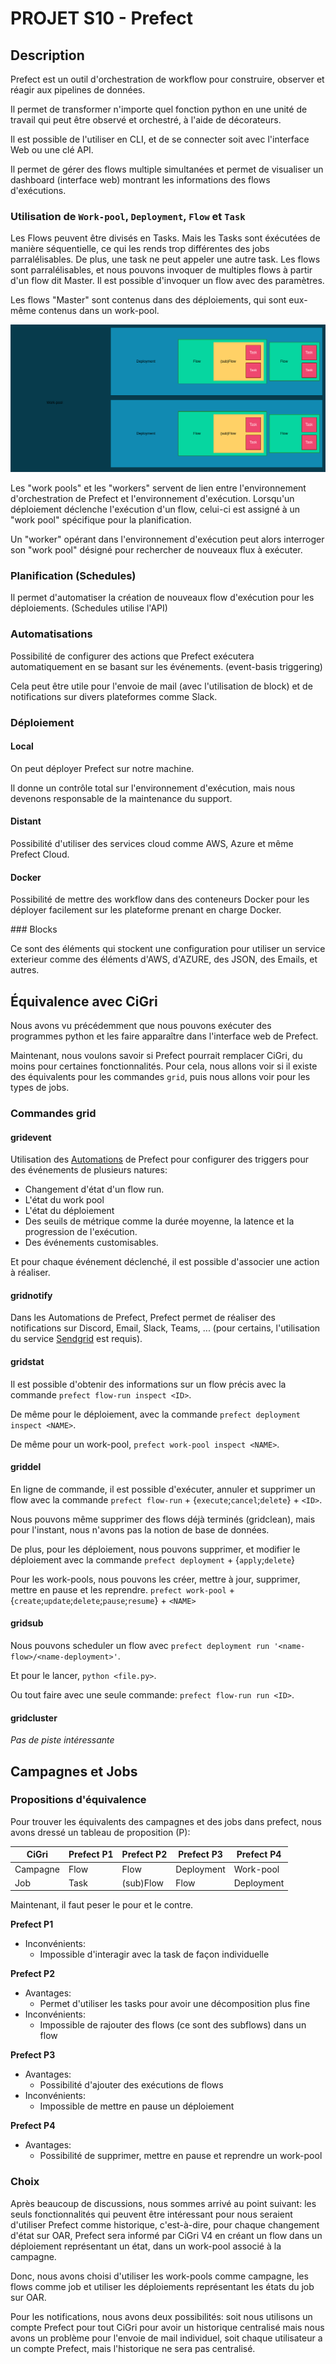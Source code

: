# PROJET S10 - Prefect

## Description

Prefect est un outil d'orchestration de workflow pour construire, observer et réagir aux pipelines de données.

Il permet de transformer n'importe quel fonction python en une unité de travail qui peut être observé et orchestré, à l'aide de décorateurs.

Il est possible de l'utiliser en CLI, et de se connecter soit avec l'interface Web ou une clé API.

Il permet de gérer des flows multiple simultanées et permet de visualiser un dashboard (interface web) montrant les informations des flows d'exécutions.

### Utilisation de `Work-pool`, `Deployment`, `Flow` et `Task`

Les Flows peuvent être divisés en Tasks. Mais les Tasks sont éxécutées de manière séquentielle, ce qui les rends trop différentes des jobs parralélisables. De plus, une task ne peut appeler une autre task.
Les flows sont parralélisables, et nous pouvons invoquer de multiples flows à partir d'un flow dit Master. Il est possible d'invoquer un flow avec des paramètres.

Les flows "Master" sont contenus dans des déploiements, qui sont eux-même contenus dans un work-pool.

![Structure dans Prefect](./img/orga_prefect.png)

Les "work pools" et les "workers" servent de lien entre l'environnement d'orchestration de Prefect et l'environnement d'exécution. Lorsqu'un déploiement déclenche l'exécution d'un flow, celui-ci est assigné à un "work pool" spécifique pour la planification. 

Un "worker" opérant dans l'environnement d'exécution peut alors interroger son "work pool" désigné pour rechercher de nouveaux flux à exécuter.

### Planification (Schedules)

Il permet d'automatiser la création de nouveaux flow d'exécution pour les déploiements. (Schedules utilise l'API)

### Automatisations

Possibilité de configurer des actions que Prefect exécutera automatiquement en se basant sur les événements. (event-basis triggering)

Cela peut être utile pour l'envoie de mail (avec l'utilisation de block) et de notifications sur divers plateformes comme Slack.

### Déploiement

#### Local

On peut déployer Prefect sur notre machine.

Il donne un contrôle total sur l'environnement d'exécution, mais nous devenons responsable de la maintenance du support.

#### Distant

Possibilité d'utiliser des services cloud comme AWS, Azure et même Prefect Cloud.

#### Docker

Possibilité de mettre des workflow dans des conteneurs Docker pour les déployer facilement sur les plateforme prenant en charge Docker.

### Blocks

Ce sont des éléments qui stockent une configuration pour utiliser un service exterieur comme des éléments d'AWS, d'AZURE, des JSON, des Emails, et autres. 

## Équivalence avec CiGri

Nous avons vu précédemment que nous pouvons exécuter des programmes python et les faire apparaître dans l'interface web de Prefect.

Maintenant, nous voulons savoir si Prefect pourrait remplacer CiGri, du moins pour certaines fonctionnalités. Pour cela, nous allons voir si il existe des équivalents pour les commandes `grid`, puis nous allons voir pour les types de jobs.

### Commandes grid
 
#### gridevent

Utilisation des [Automations](https://docs.prefect.io/latest/concepts/automations/) de Prefect pour configurer des triggers pour des événements de plusieurs natures:
- Changement d'état d'un flow run.
- L'état du work pool
- L'état du déploiement
- Des seuils de métrique comme la durée moyenne, la latence et la progression de l'exécution.
- Des événements customisables.

Et pour chaque événement déclenché, il est possible d'associer une action à réaliser. 

#### gridnotify

Dans les Automations de Prefect, Prefect permet de réaliser des notifications sur Discord, Email, Slack, Teams, ... (pour certains, l'utilisation du service [Sendgrid](https://sendgrid.com/en-us/pricing) est requis).

#### gridstat

Il est possible d'obtenir des informations sur un flow précis avec la commande `prefect flow-run inspect <ID>`.

De même pour le déploiement, avec la commande `prefect deployment inspect <NAME>`.

De même pour un work-pool, `prefect work-pool inspect <NAME>`.

#### griddel

En ligne de commande, il est possible d'exécuter, annuler et supprimer un flow avec la commande `prefect flow-run` + {`execute`;`cancel`;`delete`} + `<ID>`.

Nous pouvons même supprimer des flows déjà terminés (gridclean), mais pour l'instant, nous n'avons pas la notion de base de données.

De plus, pour les déploiement, nous pouvons supprimer, et modifier le déploiement avec la commande `prefect deployment` + {`apply`;`delete`}

Pour les work-pools, nous pouvons les créer, mettre à jour, supprimer, mettre en pause et les reprendre. `prefect work-pool` + {`create`;`update`;`delete`;`pause`;`resume`} + `<NAME>`

#### gridsub

Nous pouvons scheduler un flow avec `prefect deployment run '<name-flow>/<name-deployment>'`.

Et pour le lancer, `python <file.py>`.

Ou tout faire avec une seule commande: `prefect flow-run run <ID>`.

#### gridcluster

_Pas de piste intéressante_

## Campagnes et Jobs

### Propositions d'équivalence

Pour trouver les équivalents des campagnes et des jobs dans prefect, nous avons dressé un tableau de proposition (P):

| CiGri    | Prefect P1 | Prefect P2 | Prefect P3 | Prefect P4 |
| -------- | ---------- | ---------- | ---------- | ---------- |
| Campagne | Flow       | Flow       | Deployment | Work-pool  |
| Job      | Task       | (sub)Flow  | Flow       | Deployment |

Maintenant, il faut peser le pour et le contre.
    
**Prefect P1**
- Inconvénients:
    - Impossible d'interagir avec la task de façon individuelle

**Prefect P2**
- Avantages:
    - Permet d'utiliser les tasks pour avoir une décomposition plus fine
- Inconvénients:
    - Impossible de rajouter des flows (ce sont des subflows) dans un flow

**Prefect P3**
- Avantages:
    - Possibilité d'ajouter des exécutions de flows 
- Inconvénients:
    - Impossible de mettre en pause un déploiement

**Prefect P4**
- Avantages:
    - Possibilité de supprimer, mettre en pause et reprendre un work-pool

### Choix

Après beaucoup de discussions, nous sommes arrivé au point suivant: les seuls fonctionnalités qui peuvent être intéressant pour nous seraient d'utiliser Prefect comme historique, c'est-à-dire, pour chaque changement d'état sur OAR, Prefect sera informé par CiGri V4 en créant un flow dans un déploiement représentant un état, dans un work-pool associé à la campagne.

Donc, nous avons choisi d'utiliser les work-pools comme campagne, les flows comme job et utiliser les déploiements représentant les états du job sur OAR.

Pour les notifications, nous avons deux possibilités: soit nous utilisons un compte Prefect pour tout CiGri pour avoir un historique centralisé mais nous avons un problème pour l'envoie de mail individuel, soit chaque utilisateur a un compte Prefect, mais l'historique ne sera pas centralisé. 

